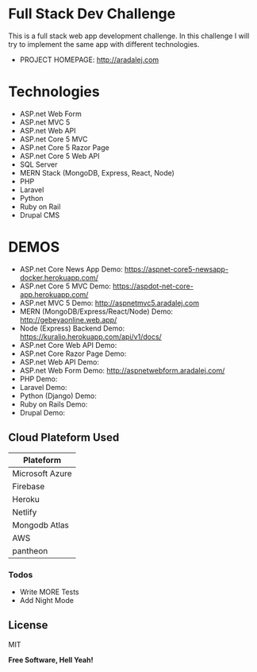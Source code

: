 # Full Stack Dev Challenge

This is a full stack web app development challenge. In this challenge I will try to implement the same app with different technologies.

- PROJECT HOMEPAGE: http://aradalej.com

# Technologies

- ASP.net Web Form
- ASP.net MVC 5
- ASP.net Web API
- ASP.net Core 5 MVC
- ASP.net Core 5 Razor Page
- ASP.net Core 5 Web API
- SQL Server
- MERN Stack (MongoDB, Express, React, Node)
- PHP
- Laravel
- Python
- Ruby on Rail
- Drupal CMS

# DEMOS

- ASP.net Core News App Demo: https://aspnet-core5-newsapp-docker.herokuapp.com/
- ASP.net Core 5 MVC Demo: https://aspdot-net-core-app.herokuapp.com/
- ASP.net MVC 5 Demo: http://aspnetmvc5.aradalej.com
- MERN (MongoDB/Express/React/Node) Demo: http://gebeyaonline.web.app/
- Node (Express) Backend Demo: https://kuralio.herokuapp.com/api/v1/docs/
- ASP.net Core Web API Demo:
- ASP.net Core Razor Page Demo:
- ASP.net Web API Demo:
- ASP.net Web Form Demo: http://aspnetwebform.aradalej.com/
- PHP Demo:
- Laravel Demo:
- Python (Django) Demo:
- Ruby on Rails Demo:
- Drupal Demo:

## Cloud Plateform Used

| Plateform       |
| --------------- |
| Microsoft Azure |
| Firebase        |
| Heroku          |
| Netlify         |
| Mongodb Atlas   |
| AWS             |
| pantheon        |

### Todos

- Write MORE Tests
- Add Night Mode

## License

MIT

**Free Software, Hell Yeah!**

[//]: # "These are reference links used in the body of this note and get stripped out when the markdown processor does its job. There is no need to format nicely because it shouldn't be seen. Thanks SO - http://stackoverflow.com/questions/4823468/store-comments-in-markdown-syntax"
[dill]: https://github.com/joemccann/dillinger
[git-repo-url]: https://github.com/joemccann/dillinger.git
[john gruber]: http://daringfireball.net
[df1]: http://daringfireball.net/projects/markdown/
[markdown-it]: https://github.com/markdown-it/markdown-it
[ace editor]: http://ace.ajax.org
[node.js]: http://nodejs.org
[twitter bootstrap]: http://twitter.github.com/bootstrap/
[jquery]: http://jquery.com
[@tjholowaychuk]: http://twitter.com/tjholowaychuk
[express]: http://expressjs.com
[angularjs]: http://angularjs.org
[gulp]: http://gulpjs.com
[pldb]: https://github.com/joemccann/dillinger/tree/master/plugins/dropbox/README.md
[plgh]: https://github.com/joemccann/dillinger/tree/master/plugins/github/README.md
[plgd]: https://github.com/joemccann/dillinger/tree/master/plugins/googledrive/README.md
[plod]: https://github.com/joemccann/dillinger/tree/master/plugins/onedrive/README.md
[plme]: https://github.com/joemccann/dillinger/tree/master/plugins/medium/README.md
[plga]: https://github.com/RahulHP/dillinger/blob/master/plugins/googleanalytics/README.md
